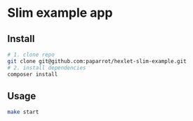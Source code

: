 # Slim example app

## Install
```bash
# 1. clone repo
git clone git@github.com:paparrot/hexlet-slim-example.git
# 2. install dependencies
composer install
```

## Usage
```bash
make start
```
